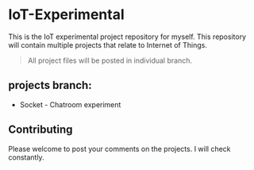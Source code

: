 # IoT-Experimental
 This is the IoT experimental project repository for myself. This repository will contain multiple projects that relate to Internet of Things. 
>All project files will be posted in individual branch. 

 ## projects branch: 
 - Socket - Chatroom experiment


## Contributing
 Please welcome to post your comments on the projects. I will check constantly. 
